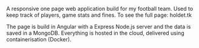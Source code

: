 A responsive one page web application build for my football team. Used to keep track of players, game stats and fines. To see the full page: holdet.tk

The page is build in Angular with a Express Node.js server and the data is saved in a MongoDB. Everything is hosted in the cloud, delivered using containerisation (Docker).